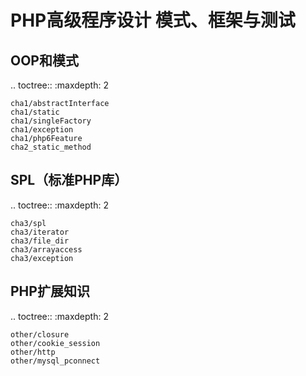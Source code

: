 ﻿PHP高级程序设计 模式、框架与测试
=================================


OOP和模式
-------------

.. toctree::
    :maxdepth: 2

    cha1/abstractInterface
    cha1/static
    cha1/singleFactory
    cha1/exception
    cha1/php6Feature
    cha2_static_method

SPL（标准PHP库）
------------------

.. toctree::
    :maxdepth: 2

    cha3/spl
    cha3/iterator
    cha3/file_dir
    cha3/arrayaccess
    cha3/exception

PHP扩展知识
------------------

.. toctree::
    :maxdepth: 2

    other/closure
    other/cookie_session
    other/http
    other/mysql_pconnect
